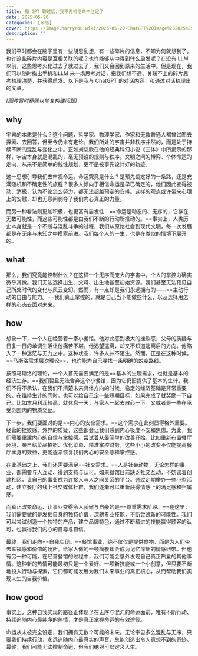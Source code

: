```yaml
---
title: 和 GPT 聊过后，我不再相信命中注定了
date: 2025-05-20
categories: [杂感]
cover: https://image.harryrou.wiki/2025-05-20-ChatGPT%20Image%202025%E5%B9%B45%E6%9C%8820%E6%97%A5%2008_08_10.png
description: ""
---
```


我们平时都会在脑子里有一些胡思乱想，有一些碎片的信息，不知为何就想到了。也许这些碎片内容是互相关联的呢？也许能够从中得到什么启发呢？在没有 LLM 以前，这些思考火化过去了就过去了，我们又会回到原来的生活中。但是现在，我们可以随时掏出手机和LLM 来一场思考对话，把我们想不通、关联不上的碎片思考梳理清楚，并获得启发。以下是我与 ChatGPT 的对话内容，和通过对话梳理出的文章。

<!-- 临时移除有问题的图片以修复 Netlify 构建 -->
<!-- ![](https://image.harryrou.wiki/2025-05-20-CleanShot%202025-05-20%20at%2012.32.30%402x.png) -->

*[图片暂时移除以修复构建问题]*

## why

宇宙的本质是什么？这个问题，哲学家、物理学家、作家和无数普通人都曾试图去探索、去回答，但至今仍未有定论。我们所处的宇宙并非秩序井然的，而是处于持续不断的混乱与变化之中。正如刘慈欣在他的经典科幻小说《三体》中所揭示的那样，宇宙本身就是混乱的，毫无预设的规则与秩序。文明之间的博弈、个体命运的走向，从来不是简单的线性规划，更不是被事先设计好的轨迹。

这一思想引导我们去审视命运。命运究竟是什么？是预先设定好的一条路，还是充满随机和不确定性的旅程？很多人倾向于相信命运是早已确定的，他们因此变得被动、消极，认为不论怎么努力，都无法超越预定的安排。这样的观点或许带来心理上的安慰，却也无意间剥夺了我们内心真正的力量。

而另一种看法则更加积极，也更富有启发性：==命运是动态的、无序的，它存在无数可能性，而这些可能性都是由我们不断的行动所推动的。==事实上，人类历史本身就是一个不断与混乱斗争的过程，我们从原始社会到现代文明，每一次发展都是在无序与未知之中摸索前进。我们每个人的一生，也是在类似的情境下展开的。

## what

那么，我们究竟能控制什么？在这样一个无序而庞大的宇宙中，个人的掌控力确实微乎其微。我们无法选择出生、父母、出生地甚至初始资源。我们甚至无法预见自己所处时代的变化与风云变幻。然而，有一点却是我们永远拥有的——==主动行动的自由与能力。==我们真正掌控的，就是自己当下能做些什么，以及选择用怎样的心态去面对未来。

## how

想象一下，一个人在经营着一家小餐馆。他对此感到极大的挫败感，父母的质疑与日复一日的单调生活让他痛苦不堪。他渴望逃离，却又不知道逃离后的方向。他陷入了一种迷茫与无力之中。这种状态，许多人并不陌生。然而，正是在这种时候，==马斯洛需求层次理论==，也许能为自己寻找一条明确的蜕变路线。

按照马斯洛的理论，一个人首先需要满足的是==基本的生理需求，也就是基本的经济生存。==我们暂且无法舍弃这个小餐馆，因为它仍旧提供了基本的生计。我们不得不承认，在我们不清楚未来具体方向的时候，稳定的经济基础是非常重要的。在维持生计的同时，也可以给自己定一些短期目标，如果完成了就奖励一下自己。比如本月利润较高，就休息一天，与家人一起去散心一下。又或者是一些在承受范围内的物质奖励。

<!-- ![](https://image.harryrou.wiki/2025-05-20-040612.png) -->

下一步，我们要面对的是==内心的安全需求。==这个需求在此刻显得格外重要。经营的挫败感、外界的质疑，这些都会让我们感到内心极度不安和焦虑。为此，我们需要重建内心的自信与掌控感。尝试着从最简单的改善开始，比如重新布置餐厅环境、亲自给菜品拍照、优化菜单、精准掌控财务，这些小小的改变不仅能提高餐厅本身的效益，更能逐渐恢复我们内心的安全感和掌控感。

<!-- ![](https://image.harryrou.wiki/2025-05-20-040631.png) -->

在此基础之上，我们还需要满足==社交需求。==人是社会动物，无论怎样的事业，都需要与人互动、得到支持与认可。如果餐馆目前缺乏社交互动，不妨试着创建社区，让自己的事业成为连接人与人之间关系的平台。通过定期举办一些小型活动，建立餐厅的线上社交媒体社群，我们逐渐可以重新获得情感上的满足感和归属感。

<!-- ![](https://image.harryrou.wiki/2025-05-20-040645.png) -->

而真正改变命运、让事业变得令人骄傲与自豪的是==尊重需求阶段。==在这里，我们需要做的是发掘自身的独特价值，深耕专业技能，不断尝试新的可能性。我们可以尝试创造一个独特的产品，建立品牌特色，通过不断精进的技能赢得顾客的认可，也赢得我们内心的自尊与自信。

<!-- ![](https://image.harryrou.wiki/2025-05-20-040948.png) -->

最终，我们走向==自我实现。==餐馆事业，绝不仅仅是提供食物，而是为人们带去幸福感和价值的场所。给家人做的一顿简餐却会成为记忆深处的情感纽带。但也有另一种可能，在经营餐馆的过程中，我们可能会意外发现自己真正热爱的其他事情。这种新的热情可能最初只是一个爱好、一项新技能或一个小创意，但只要不断地投入行动与探索，它们都可能发展为我们未来事业的真正核心，从而帮助我们实现人生的自我价值。

<!-- ![](https://image.harryrou.wiki/2025-05-20-041814.png) -->
## how good

事实上，这种自我实现的路径正体现了在无序与混沌的命运面前，唯有不断行动、持续追随内心最纯净的热情，才是真正掌握命运的有效途径。

命运从未被完全设定，我们拥有无数个可能的未来。无论宇宙多么混乱与无序，只要我们持续行动，永远追随内心最真实的声音，总能创造出令人意想不到的奇迹。最终，我们可能无法控制命运，但我们绝对可以定义人生。

<!-- ![](https://image.harryrou.wiki/2025-05-20-ChatGPT%20Image%202025%E5%B9%B45%E6%9C%8820%E6%97%A5%2008_08_10.png) -->